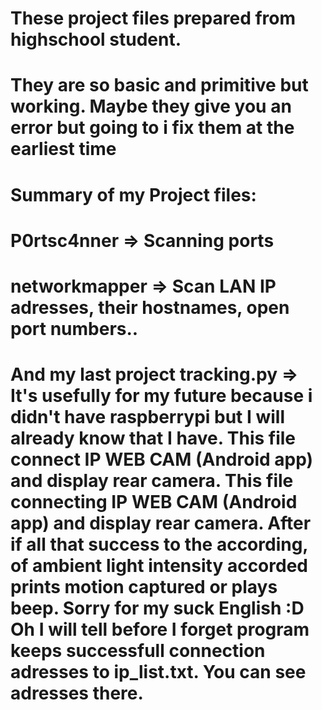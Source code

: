 # These project files prepared from highschool student.
# They are so basic and primitive but working. Maybe they give you an error but going to i fix them at the earliest time
# Summary of my Project files:
# P0rtsc4nner => Scanning ports
# networkmapper => Scan LAN IP adresses, their hostnames, open port numbers..
# And my last project tracking.py => It's usefully for my future because i didn't have raspberrypi but I will already know that I have. This file connect IP WEB CAM (Android app) and display rear camera. This file connecting IP WEB CAM (Android app) and display rear camera. After if all that success to the according, of  ambient light intensity accorded prints motion captured or plays beep. Sorry for my suck English :D Oh I will tell before I forget program keeps successfull connection adresses to ip_list.txt. You can see adresses there. 
